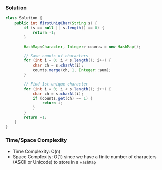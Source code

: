 ### Solution

```java
class Solution {
    public int firstUniqChar(String s) {
        if (s == null || s.length() == 0) {
            return -1;
        }

        HashMap<Character, Integer> counts = new HashMap();

        // Save counts of characters
        for (int i = 0; i < s.length(); i++) {
            char ch = s.charAt(i);
            counts.merge(ch, 1, Integer::sum);
        }

        // Find 1st unique character
        for (int i = 0; i < s.length(); i++) {
            char ch = s.charAt(i);
            if (counts.get(ch) == 1) {
                return i;
            }
        }
        return -1;
    }
}
```

### Time/Space Complexity

-  Time Complexity: O(n)
- Space Complexity: O(1) since we have a finite number of characters (ASCII or Unicode) to store in a `HashMap`
